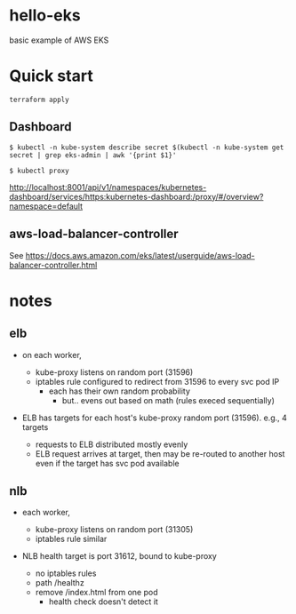 # hello-eks
basic example of AWS EKS

# Quick start

```
terraform apply
```

## Dashboard

```
$ kubectl -n kube-system describe secret $(kubectl -n kube-system get secret | grep eks-admin | awk '{print $1}'

$ kubectl proxy
```

<http://localhost:8001/api/v1/namespaces/kubernetes-dashboard/services/https:kubernetes-dashboard:/proxy/#/overview?namespace=default>

## aws-load-balancer-controller

See https://docs.aws.amazon.com/eks/latest/userguide/aws-load-balancer-controller.html

# notes

## elb 

- on each worker, 
    - kube-proxy listens on random port (31596)
    - iptables rule configured to redirect from 31596 to every svc pod IP
        - each has their own random probability
            - but.. evens out based on math (rules execed sequentially)
            
- ELB has targets for each host's kube-proxy random port (31596). e.g., 4 targets
    - requests to ELB distributed mostly evenly
    - ELB request arrives at target, then may be re-routed to another host even
      if the target has svc pod available

## nlb

- each worker,
    - kube-proxy listens on random port (31305)
    - iptables rule similar
 
- NLB health target is port 31612, bound to kube-proxy
    - no iptables rules
    - path /healthz
    - remove /index.html from one pod
        - health check doesn't detect it
    
